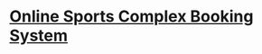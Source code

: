 # [Online Sports Complex Booking System](https://www.sourcecodester.com/php/15236/online-sports-complex-booking-system-phpmysql-free-source-code.html)
